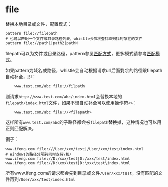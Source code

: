 # file

替换本地目录或文件，配置模式：

	pattern file://filepath
	# 也可以匹配一个文件或目录路径列表，whistle会依次查找直到找到存在的文件
	pattern file://path1|path2|pathN
	
filepath可以为文件或目录路径，pattern参见[匹配方式](../pattern.html)，更多模式请参考[匹配模式](../mode.html)。

如果pattern为域名或路径，whistle会自动根据请求url后面剩余的路径跟filepath自动补全，即：

		www.test.com/abc file://filpath
		
则请求`http://www.test.com/abc/index.html`会替换本地的`filepath/index.html`文件，如果不想自动补全可以使用操作符`<>`：

		www.test.com/abc file://<filepath>
		
这样所有`www.test.com/abc`的子路径都会被`filepath`替换掉，这种情况也可以用正则匹配解决。


例子：

	www.ifeng.com file:///User/xxx/test|/User/xxx/test/index.html
	# Windows的路径分隔符同时支持\和/
	www.ifeng.com file://D:/xxx/test|D:/xxx/test/index.html
	www.ifeng.com file://D:\xxx\test|D:\xxx\test\index.html
	
所有www.ifeng.com的请求都会先到目录或文件`/User/xxx/test`，没有匹配的文件再到`/User/xxx/test/index.html`